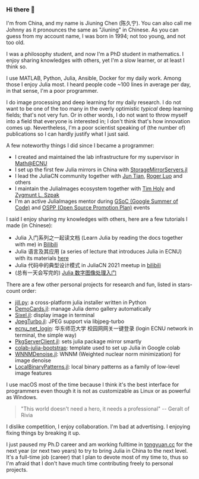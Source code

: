 ### Hi there 👋

I'm from China, and my name is Jiuning Chen (陈久宁). You can also call me Johnny as it pronounces
the same as "Jiuning" in Chinese. As you can guess from my account name, I was born in 1994; not
too young, and not too old.

I was a philosophy student, and now I'm a PhD student in mathematics. I enjoy sharing knowledges
with others, yet I'm a slow learner, or at least I think so.

I use MATLAB, Python, Julia, Ansible, Docker for my daily work. Among those I enjoy Julia most. I
heard people code ~100 lines in average per day, in that sense, I'm a poor programmer.

I do image processing and deep learning for my daily research. I do not want to be one of the too
many in the overly optimistic _typical_ deep learning fields; that's not very fun. Or in other
words, I do not want to throw myself into a field that everyone is interested in; I don't think
that's how innovation comes up. Nevertheless, I'm a poor scientist speaking of (the number of)
publications so I can hardly justify what I just said.

A few noteworthy things I did since I became a programmer:

- I created and maintained the lab infrastructure for my supervisor in [Math@ECNU]
- I set up the first few Julia mirrors in China with [StorageMirrorServers.jl]
- I lead the JuliaCN community together with [Jun Tian], [Roger Luo] and others
- I maintain the JuliaImages ecosystem together with [Tim Holy] and [Zygmunt L. Szpak]
- I'm an active JuliaImages mentor during [GSoC (Google Summer of Code)][GSoC] and [OSPP (Open
  Source Promotion Plan)][OSPP] events

I said I enjoy sharing my knowledges with others, here are a few tutorials I made (in Chinese):

- Julia 入门系列之一起读文档 (Learn Julia by reading the docs together with me) in [Bilibili][一起读文档]
- Julia 语言及其应用 (a series of lecture that introduces Julia in ECNU) with its materials [here][Julia 语言及其应用]
- Julia 代码中的典型设计模式 in JuliaCN 2021 meetup in [bilibili][Julia 代码中的典型设计模式]
- (总有一天会写完的) [Julia 数字图像处理入门][Image-Processing-in-Julia]

There are a few other personal projects for research and fun, listed in stars-count order:

- [jill.py]: a cross-platform julia installer written in Python
- [DemoCards.jl]: manage Julia demo gallery automatically
- [Sixel.jl]: display image in terminal
- [JpegTurbo.jl]: JPEG support via libjpeg-turbo
- [ecnu_net_login]: 华东师范大学 校园网网关一键登录 (login ECNU network in terminal, the simple way)
- [PkgServerClient.jl]: sets julia package mirror smartly
- [colab-julia-bootstrap]: template used to set up Julia in Google colab
- [WNNMDenoise.jl]: WNNM (Weighted nuclear norm minimization) for image denoise
- [LocalBinaryPatterns.jl]: local binary patterns as a family of low-level image features

I use macOS most of the time because I think it's the best interface for programmers even though it
is not as customizable as Linux or as powerful as Windows.

> "This world doesn't need a hero, it needs a professional" -- Geralt of Rivia

I dislike competition, I enjoy collaboration. I'm bad at advertising. I enjoying fixing things by
breaking it up.

I just paused my Ph.D career and am working fulltime in [tongyuan.cc](https://github.com/Suzhou-Tongyuan)
for the next year (or next two years) to try to bring Julia in China to the next level. It's a full-time
job (career) that I plan to devote most of my time to, thus so I'm afraid that I don't have much time
contributing freely to personal projects.

<!-- video links -->
[一起读文档]: https://space.bilibili.com/356692611/channel/seriesdetail?sid=501523
[Julia 语言及其应用]: https://github.com/johnnychen94/Julia_and_its_applications
[Julia 代码中的典型设计模式]: https://www.bilibili.com/video/BV1vY411W7Dw?p=11

<!-- People and homepages -->
[Jun Tian]: https://github.com/findmyway
[Roger Luo]: https://github.com/Roger-luo
[Tim Holy]: https://github.com/timholy
[Zygmunt L. Szpak]: https://github.com/zygmuntszpak
[Math@ECNU]: http://math.ecnu.edu.cn/
[GSoC]: https://summerofcode.withgoogle.com/
[OSPP]: https://summer.iscas.ac.cn/

<!-- Repos -->
[BlockMatching.jl]: https://github.com/johnnychen94/BlockMatching.jl
[colab-julia-bootstrap]: https://github.com/johnnychen94/colab-julia-bootstrap
[DemoCards.jl]: https://github.com/johnnychen94/DemoCards.jl
[ecnu_net_login]: https://github.com/johnnychen94/ecnu-net-login
[Image-Processing-in-Julia]: https://github.com/johnnychen94/Image-Processing-in-Julia
[jill.py]: https://github.com/johnnychen94/jill.py
[JpegTurbo.jl]: https://github.com/johnnychen94/JpegTurbo.jl
[libjpeg-turbo]: https://libjpeg-turbo.org/
[LocalBinaryPatterns.jl]: https://github.com/johnnychen94/LocalBinaryPatterns.jl
[PkgServerClient.jl]: https://github.com/johnnychen94/PkgServerClient.jl
[Sixel.jl]: https://github.com/johnnychen94/Sixel.jl
[StorageMirrorServers.jl]: https://github.com/johnnychen94/StorageMirrorServer.jl
[WNNMDenoise.jl]: https://github.com/johnnychen94/WNNMDenoise.jl
